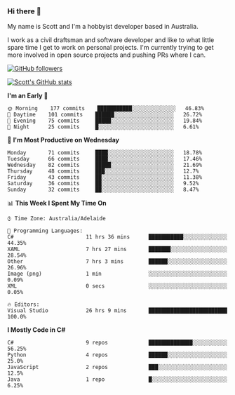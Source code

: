 ### Hi there 👋

My name is Scott and I'm a hobbyist developer based in Australia.

I work as a civil draftsman and software developer and like to what little spare time I get to work on personal projects. I'm currently trying to get more involved in open source projects and pushing PRs where I can. 

[![GitHub followers](https://img.shields.io/github/followers/puppetsw?label=Follow&style=social)](https://github.com/puppetsw?tab=followers)

[![Scott's GitHub stats](https://github-readme-stats.vercel.app/api?username=puppetsw&show_icons=true&theme=dark)](https://github.com/anuraghazra/github-readme-stats)

<!--START_SECTION:waka-->
**I'm an Early 🐤** 

```text
🌞 Morning    177 commits    ███████████░░░░░░░░░░░░░░   46.83% 
🌆 Daytime    101 commits    ██████░░░░░░░░░░░░░░░░░░░   26.72% 
🌃 Evening    75 commits     █████░░░░░░░░░░░░░░░░░░░░   19.84% 
🌙 Night      25 commits     █░░░░░░░░░░░░░░░░░░░░░░░░   6.61%

```
📅 **I'm Most Productive on Wednesday** 

```text
Monday       71 commits     ████░░░░░░░░░░░░░░░░░░░░░   18.78% 
Tuesday      66 commits     ████░░░░░░░░░░░░░░░░░░░░░   17.46% 
Wednesday    82 commits     █████░░░░░░░░░░░░░░░░░░░░   21.69% 
Thursday     48 commits     ███░░░░░░░░░░░░░░░░░░░░░░   12.7% 
Friday       43 commits     ██░░░░░░░░░░░░░░░░░░░░░░░   11.38% 
Saturday     36 commits     ██░░░░░░░░░░░░░░░░░░░░░░░   9.52% 
Sunday       32 commits     ██░░░░░░░░░░░░░░░░░░░░░░░   8.47%

```


📊 **This Week I Spent My Time On** 

```text
⌚︎ Time Zone: Australia/Adelaide

💬 Programming Languages: 
C#                       11 hrs 36 mins      ███████████░░░░░░░░░░░░░░   44.35% 
XAML                     7 hrs 27 mins       ███████░░░░░░░░░░░░░░░░░░   28.54% 
Other                    7 hrs 3 mins        ██████░░░░░░░░░░░░░░░░░░░   26.96% 
Image (png)              1 min               ░░░░░░░░░░░░░░░░░░░░░░░░░   0.09% 
XML                      0 secs              ░░░░░░░░░░░░░░░░░░░░░░░░░   0.05%

🔥 Editors: 
Visual Studio            26 hrs 9 mins       █████████████████████████   100.0%

```

**I Mostly Code in C#** 

```text
C#                       9 repos             ██████████████░░░░░░░░░░░   56.25% 
Python                   4 repos             ██████░░░░░░░░░░░░░░░░░░░   25.0% 
JavaScript               2 repos             ███░░░░░░░░░░░░░░░░░░░░░░   12.5% 
Java                     1 repo              █░░░░░░░░░░░░░░░░░░░░░░░░   6.25%

```



<!--END_SECTION:waka-->

<!--
**puppetsw/puppetsw** is a ✨ _special_ ✨ repository because its `README.md` (this file) appears on your GitHub profile.

Here are some ideas to get you started:

- 🔭 I’m currently working on ...
- 🌱 I’m currently learning ...
- 👯 I’m looking to collaborate on ...
- 🤔 I’m looking for help with ...
- 💬 Ask me about ...
- 📫 How to reach me: ...
- 😄 Pronouns: ...
- ⚡ Fun fact: ...
-->
